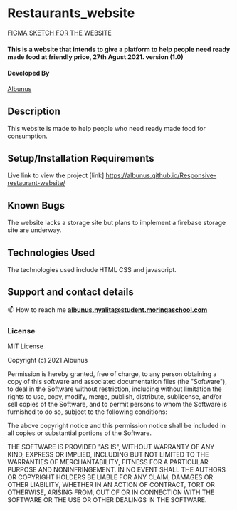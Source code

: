# Restaurants_website

[FIGMA SKETCH FOR THE WEBSITE](https://www.figma.com/file/WKDhLbrGHOXwRiBsY4rtNW/restaurant-website?node-id=0%3A1)


#### This is a website that intends to give a platform to help people need ready made food at friendly price, 27th Agust 2021. version (1.0)
#### Developed By 
[Albunus](https://github.com/albunus)

## Description
 This website is made to help people who need ready made food for consumption.
 
## Setup/Installation Requirements

Live link to view the project [link]  https://albunus.github.io/Responsive-restaurant-website/

## Known Bugs
The website lacks a storage site but plans to implement a firebase storage site are underway.

## Technologies Used
The technologies used include HTML CSS and javascript.

<!-- ## Design of our project -->

## Support and contact details
📫 How to reach me **albunus.nyalita@student.moringaschool.com**


### License
MIT License

Copyright (c) 2021 Albunus

Permission is hereby granted, free of charge, to any person obtaining a copy
of this software and associated documentation files (the "Software"), to deal
in the Software without restriction, including without limitation the rights
to use, copy, modify, merge, publish, distribute, sublicense, and/or sell
copies of the Software, and to permit persons to whom the Software is
furnished to do so, subject to the following conditions:

The above copyright notice and this permission notice shall be included in all
copies or substantial portions of the Software.

THE SOFTWARE IS PROVIDED "AS IS", WITHOUT WARRANTY OF ANY KIND, EXPRESS OR
IMPLIED, INCLUDING BUT NOT LIMITED TO THE WARRANTIES OF MERCHANTABILITY,
FITNESS FOR A PARTICULAR PURPOSE AND NONINFRINGEMENT. IN NO EVENT SHALL THE
AUTHORS OR COPYRIGHT HOLDERS BE LIABLE FOR ANY CLAIM, DAMAGES OR OTHER
LIABILITY, WHETHER IN AN ACTION OF CONTRACT, TORT OR OTHERWISE, ARISING FROM,
OUT OF OR IN CONNECTION WITH THE SOFTWARE OR THE USE OR OTHER DEALINGS IN THE
SOFTWARE.
